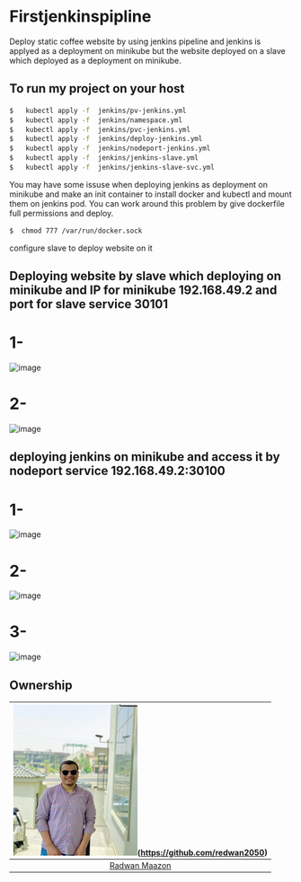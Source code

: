 # Firstjenkinspipline
Deploy static coffee website by using jenkins pipeline and jenkins is applyed as a deployment on minikube but the website deployed on a slave which deployed as a deployment on minikube.

## To run my project on your host 
``` sh
$   kubectl apply -f  jenkins/pv-jenkins.yml
$   kubectl apply -f  jenkins/namespace.yml
$   kubectl apply -f  jenkins/pvc-jenkins.yml
$   kubectl apply -f  jenkins/deploy-jenkins.yml
$   kubectl apply -f  jenkins/nodeport-jenkins.yml
$   kubectl apply -f  jenkins/jenkins-slave.yml
$   kubectl apply -f  jenkins/jenkins-slave-svc.yml
```
You may have some issuse when deploying jenkins as deployment on minikube and make an init container to install docker and kubectl and mount them on jenkins pod. You can work around this problem by give dockerfile full permissions and deploy.
``` sh
$  chmod 777 /var/run/docker.sock 
```
configure slave to deploy website on it 
## Deploying website by slave which deploying on minikube and IP for minikube 192.168.49.2 and port for slave service 30101
# 1- 
![image](https://github.com/redwan2050/Firstjenkinspipline/blob/master/images/website-1.png)
# 2- 
![image](https://github.com/redwan2050/Firstjenkinspipline/blob/master/images/website-2.png)
## deploying jenkins on minikube and access it by nodeport service 192.168.49.2:30100
# 1- 
![image](https://github.com/redwan2050/Firstjenkinspipline/blob/master/images/jenkins.png)
# 2- 
![image](https://github.com/redwan2050/Firstjenkinspipline/blob/master/images/jenkins-master.png)
# 3- 
![image](https://github.com/redwan2050/Firstjenkinspipline/blob/master/images/branches.png)
## Ownership
![Radwan Maazon](images/Radwan1.jpg)(https://github.com/redwan2050)|
|:-----------------:|
|[Radwan Maazon](https://github.com/redwan2050)|




